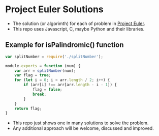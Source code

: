# Project Euler Solutions

- The solution (or algorimth) for each of problem in [Project Euler](https://projecteuler.net).
- This repo uses Javascript, C, maybe Python and their libraries.

## Example for isPalindromic() function
```Javascript
var splitNumber = require('./splitNumber');

module.exports = function (num) {
    var arr = splitNumber(num);
    var flag = true;
    for (let i = 0; i < arr.length / 2; i++) {
        if (arr[i] !== arr[arr.length - i - 1]) {
            flag = false;
            break;
        }
    }
    return flag;
}
```

- This repo just shows one in many solutions to solve the problem.
- Any additional approach will be welcome, discussed and improved.
